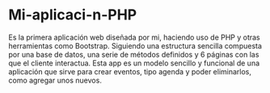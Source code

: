 # Mi-aplicaci-n-PHP
Es la primera aplicación web diseñada por mi, haciendo uso de PHP y otras herramientas como Bootstrap.
Siguiendo una estructura sencilla compuesta por una base de datos, una serie de métodos definidos y 6 páginas con las que el cliente interactua. Esta app es un modelo sencillo y funcional de una aplicación que sirve para crear eventos, tipo agenda y poder eliminarlos, como agregar unos nuevos.
